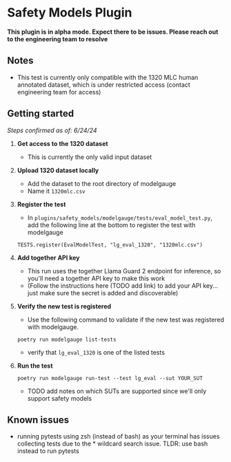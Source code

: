 # Safety Models Plugin
**This plugin is in alpha mode. Expect there to be issues. Please reach out to the engineering team to resolve**


## Notes
- This test is currently only compatible with the 1320 MLC human annotated dataset, which is under restricted access (contact engineering team for access)

## Getting started
_Steps confirmed as of: 6/24/24_
1. **Get access to the 1320 dataset**
    - This is currently the only valid input dataset
1. **Upload 1320 dataset locally**
    - Add the dataset to the root directory of modelgauge
    - Name it `1320mlc.csv`
1. **Register the test**
    - In `plugins/safety_models/modelgauge/tests/eval_model_test.py`, add the following line at the bottom to register the test with modelgauge

    ```
    TESTS.register(EvalModelTest, "lg_eval_1320", "1320mlc.csv")

    ```
1. **Add together API key**
    - This run uses the together Llama Guard 2 endpoint for inference, so you'll need a together API key to make this work
    - (Follow the instructions here (TODO add link) to add your API key... just make sure the secret is added and discoverable)
1. **Verify the new test is registered**
    - Use the following command to validate if the new test was registered with modelgauge.
    ```
    poetry run modelgauge list-tests

    ```
    - verify that `lg_eval_1320` is one of the listed tests
1. **Run the test**
    ```
    poetry run modelgauge run-test --test lg_eval --sut YOUR_SUT
    ```
    - TODO add notes on which SUTs are supported since we'll only support safety models


## Known issues
- running pytests using zsh (instead of bash) as your terminal has issues collecting tests due to the * wildcard search issue. TLDR: use bash instead to run pytests
